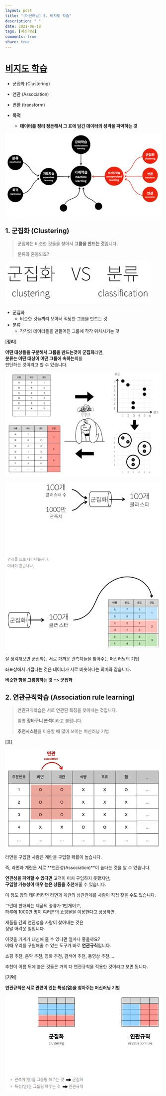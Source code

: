 ```yaml
---
layout: post
title: "[머신러닝] 5. 비지도 학습"
description: " "
date: 2021-06-18
tags: [머신러닝]
comments: true
share: true
---
```



# [비지도 학습](https://opentutorials.org/course/4548/28945)

- 군집화 (Clustering)
- 연관 (Association)
- 변환 (transform)



- **목적**
  - **데이터를 정리 정돈해서 그 표에 담긴 데이터의 성격을 파악하는 것**

![image-20200825010241385](images/image-20200825010241385.png)



## 1. 군집화 (Clustering)

> 군집화는 비슷한 것들을 찾아서 **그룹을 만드는 것**입니다.
>
> 분류와 혼동되죠?



![image-20200825010414689](images/image-20200825010414689.png)



- 군집화
  - 비슷한 것들끼리 모아서 적당한 그룹을 만드는 것
- 분류
  - 각각의 데이터들을 만들어진 그룹에 각각 위치시키는 것





[**정리**]

**어떤 대상들을 구분해서 그룹을 만드는것이 군집화**라면,<br>
**분류는 어떤 대상이 어떤 그룹에 속하는지**를<br>
판단하는 것이라고 할 수 있습니다.

![image-20200825010908338](images/image-20200825010908338.png)

![image-20200825010940057](images/image-20200825010940057.png)



잘 생각해보면 군집화는 서로 가까운 관측치들을 찾아주는 머신러닝의 기법

좌표상에서 가깝다는 것은 데이터가 서로 비슷하다는 의미와 같습니다.

**비슷한 행을 그룹핑하는 것 => 군집화**





## 2. 연관규칙학습 (Association rule learning)

> 연관규칙학습은 서로 연관된 특징을 찾아내는 것입니다.
>
> 일명 **장바구니 분석**이라고 불립니다.
>
> **추천시스템**을 이용할 때 많이 쓰이는 머신러닝 기법



[표]

![image-20200825011157011](images/image-20200825011157011.png)



라면을 구입한 사람은 계란을 구입할 확률이 높습니다.

즉, 라면과 계란은 서로 **연관성(Association)**이 높다는 것을 알 수 있습니다.



**연관성을 파악할 수 있다면** 고객이 미처 구입하지 못했지만,<br>
**구입할 가능성이 매우 높은 상품을 추천**해줄 수 있습니다.

이 정도 양의 데이터라면 라면과 계란의 상관관계를 사람이 직접 찾을 수도 있습니다.

그런데 판매되는 제품의 종류가 1만개이고,<br>
하루에 1000만 명이 여러분의 쇼핑몰을 이용한다고 상상하면,

제품들 간의 연관성을 사람이 찾아내는 것은<br>
정말 어려운 일입니다.

이것을 기계가 대신해 줄 수 있다면 얼마나 좋을까요?<br>
이때 우리를 구원해줄 수 있는 도구가 바로 **연관규칙**입니다.



쇼핑 추천, 음악 추천, 영화 추천, 검색어 추천, 동영상 추천....

추천이 이름 뒤에 붙은 것들은 거의 다 연관규칙을 적용한 것이라고 보면 됩니다.



[**기억**]

**연관규칙은 서로 관련이 있는 특성(열)을 찾아주는 머신러닝 기법**

![image-20200825011543742](images/image-20200825011543742.png)

